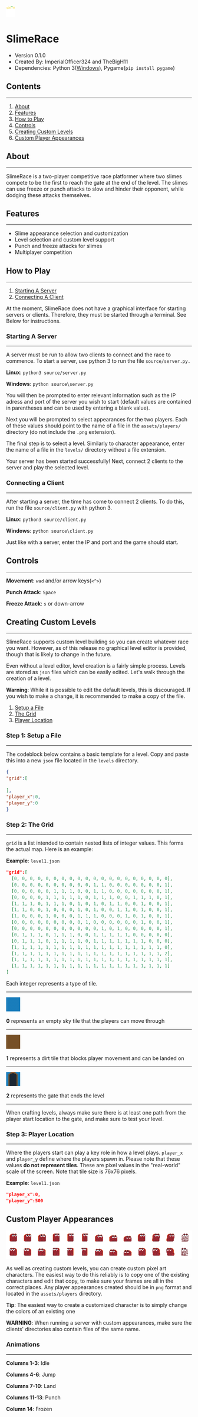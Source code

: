 ![Crown](assets/misc/crown.png)
# SlimeRace

+ Version 0.1.0
+ Created By: ImperialOfficer324 and TheBigH11
+ Dependencies: Python 3([Windows](https://www.python.org/downloads/ 'Windows Download for Python')), Pygame(```pip install pygame```)

## Contents
----------------------------------------------------------------
1. [About](#about)
2. [Features](#features)
3. [How to Play](#how-to-play)
5. [Controls](#controls)
6. [Creating Custom Levels](#creating-custom-levels)
7. [Custom Player Appearances](#custom-player-appearances)

## About
-------
SlimeRace is a two-player competitive race platformer where two slimes compete to be the first to reach the gate at the end of the level. The slimes can use freeze or punch attacks to slow and hinder their opponent, while dodging these attacks themselves.

## Features
----------------
+ Slime appearance selection and customization
+ Level selection and custom level support
+ Punch and freeze attacks for slimes
+ Multiplayer competition

## How to Play
------
1. [Starting A Server](#starting-a-server)
2. [Connecting A Client](#connecting-a-client)

At the moment, SlimeRace does not have a graphical interface for starting servers or clients. Therefore, they must be started through a terminal. See Below for instructions.

### Starting A Server
-------------------------------
A server must be run to allow two clients to connect and the race to commence. To start a server, use python 3 to run the file ```source/server.py.```

**Linux**: ```python3 source/server.py```

**Windows**: ```python source\server.py```

You will then be prompted to enter relevant information such as the IP adress and port of the server you wish to start (default values are contained in parentheses and can be used by entering a blank value).

Next you will be prompted to select appearances for the two players. Each of these values should point to the name of a file in the ```assets/players/``` directory (do not include the ```.png``` extension).

The final step is to select a level. Similarly to character appearance, enter the name of a file in the ```levels/``` directory without a file extension.

Your server has been started successfully! Next, connect 2 clients to the server and play the selected level.

### Connecting a Client
----------------------------------------------------------------
After starting a server, the time has come to connect 2 clients. To do this, run the file ```source/client.py``` with python 3.

**Linux**: ```python3 source/client.py```

**Windows**: ```python source\client.py```

Just like with a server, enter the IP and port and the game should start.



## Controls
---
**Movement**: ```wad``` and/or arrow keys(```<^>```)

**Punch Attack**: ```Space```

**Freeze Attack**: ```s``` or down-arrow

## Creating Custom Levels
------
SlimeRace supports custom level building so you can create whatever race you want. However, as of this release no graphical level editor is provided, though that is likely to change in the future.

Even without a level editor, level creation is a fairly simple process. Levels are stored as ```json``` files which can be easily edited. Let's walk through the creation of a level.

**Warning**: While it is possible to edit the default levels, this is discouraged. If you wish to make a change, it is recommended to make a copy of the file.

1. [Setup a File](#step-1-setup-a-file)
2. [The Grid](#step-2-the-grid)
3. [Player Location](#step-3-player-location)

### Step 1: Setup a File
---
The codeblock below contains a basic template for a level. Copy and paste this into a new ```json``` file located in the ```levels``` directory.
```json
{
"grid":[

],
"player_x":0,
"player_y":0
}
```
### Step 2: The Grid
---
```grid``` is a list intended to contain nested lists of integer values. This forms the actual map. Here is an example:

**Example**: ```level1.json```
```json
"grid":[
  [0, 0, 0, 0, 0, 0, 0, 0, 0, 0, 0, 0, 0, 0, 0, 0, 0, 0, 0, 0],
  [0, 0, 0, 0, 0, 0, 0, 0, 0, 0, 1, 1, 0, 0, 0, 0, 0, 0, 0, 1],
  [0, 0, 0, 0, 0, 1, 1, 1, 0, 0, 1, 1, 0, 0, 0, 0, 0, 0, 0, 1],
  [0, 0, 0, 0, 1, 1, 1, 1, 1, 0, 1, 1, 1, 0, 0, 1, 1, 1, 0, 1],
  [1, 1, 1, 0, 1, 1, 1, 0, 1, 0, 1, 0, 1, 1, 0, 0, 1, 0, 0, 1],
  [1, 1, 0, 0, 1, 0, 0, 0, 1, 0, 1, 0, 0, 1, 1, 0, 1, 0, 0, 1],
  [1, 0, 0, 0, 1, 0, 0, 0, 1, 1, 1, 0, 0, 0, 1, 0, 1, 0, 0, 1],
  [0, 0, 0, 0, 0, 0, 0, 0, 0, 1, 0, 0, 0, 0, 0, 0, 1, 0, 0, 1],
  [0, 0, 0, 0, 0, 0, 0, 0, 0, 0, 0, 1, 0, 1, 0, 0, 0, 0, 0, 1],
  [0, 1, 1, 1, 0, 1, 1, 1, 0, 0, 1, 1, 1, 1, 1, 0, 0, 0, 0, 0],
  [0, 1, 1, 1, 0, 1, 1, 1, 1, 0, 1, 1, 1, 1, 1, 1, 1, 0, 0, 0],
  [1, 1, 1, 1, 1, 1, 1, 1, 1, 1, 1, 1, 1, 1, 1, 1, 1, 1, 1, 0],
  [1, 1, 1, 1, 1, 1, 1, 1, 1, 1, 1, 1, 1, 1, 1, 1, 1, 1, 1, 2],
  [1, 1, 1, 1, 1, 1, 1, 1, 1, 1, 1, 1, 1, 1, 1, 1, 1, 1, 1, 1],
  [1, 1, 1, 1, 1, 1, 1, 1, 1, 1, 1, 1, 1, 1, 1, 1, 1, 1, 1, 1]
]
```
Each integer represents a type of tile.

---

![Sky](assets/tiles/sky.png)

**0** represents an empty sky tile that the players can move through

-------
![Dirt](assets/tiles/ground.png)

**1** represents a dirt tile that blocks player movement and can be landed on

------
![Gate](assets/tiles/gate.png)

**2** represents the gate that ends the level

------

When crafting levels, always make sure there is at least one path from the player start location to the gate, and make sure to test your level.

### Step 3: Player Location
-----
Where the players start can play a key role in how a level plays. ```player_x``` and ```player_y``` define where the players spawn in. Please note that these values **do not represent tiles**. These are pixel values in the "real-world" scale of the screen. Note that tile size is 76x76 pixels.

**Example**: ```level1.json```
```json
"player_x":0,
"player_y":500
```
## Custom Player Appearances
![Player 1 Appearance](assets/players/player1.png)

As well as creating custom levels, you can create custom pixel art characters. The easiest way to do this reliably is to copy one of the existing characters and edit that copy, to make sure your frames are all in the correct places. Any player appearances created should be in ```png``` format and located in the ```assets/players``` directory.

**Tip**: The easiest way to create a customized character is to simply change the colors of an existing one

**WARNING**: When running a server with custom appearances, make sure the clients' directories also contain files of the same name.

### Animations
---
**Columns 1-3**: Idle

**Columns 4-6**: Jump

**Columns 7-10**: Land

**Columns 11-13**: Punch

**Column 14**: Frozen
